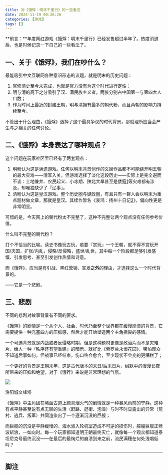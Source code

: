 ```yaml
---
title: 对《饿殍：明末千里行》的一些看法
date: 2024-11-19 00:26:26
categories: [游戏]
tags: []
---
```

**前言：**年度网红游戏《饿殍：明末千里行》已经发售超过半年了。热度消退后，也是时候记录一下自己的一些看法了。

## 一、关于《饿殍》，我们在吵什么？

最能吸引中文互联网各种意识形态的议题，就是明末的历史问题：

1. 官修清史至今未完成，也就是官方没有为这个时代进行定性；
2. 明与清的高下之分吸引了汉、满民族主义者，两族分别占中国第一与第四大人口数；
3. 作为时间上最近的封建王朝，明与清拥有最多的朝代粉，而且两朝的影响力持续至今。

不管出于什么理由，《饿殍》选择了这个最具争议的时代背景，那就理所应当会产生与之相关的任何讨论。

## 二、《饿殍》本身表达了哪种观点？

这个问题在玩家社区里已经有了两套观点：

1. 明粉认为这是满遗游戏。任何以明末背景创作的文娱作品都不可能绕开明王朝的最大灾难——清军入关，但游戏选择了淡化这段历史——实际上是完全避而不谈：土地兼并、农民起义、小冰期、陕北大旱甚至是倭寇[1](#3dbe5991-15e5-4025-854f-9a43a482f88c)等灾难都有涉及，却唯独缺少了『辽事』。
2. 清粉认为这是皇汉游戏。整个历史圈与键政圈，有且只有一群人会以明末为重点题材做文章，那就是皇汉。其续作暂名《哀鸿：扬州十日记[2](#fa8b6161-570e-4530-8ad4-32e66b5ae424)》，偏向性更是非常明显。

可惜的是，今天网上的朝代粉太不完整了，这种不完整让两个观点没有任何参考价值。

什么叫不完整的朝代粉？

打个不恰当的比喻。读史书像玩古玩，若要『赏玩』一个王朝，就不得不赏玩开国/灭国，扩张/内乱，侵略/反侵略，盛世/乱世，其中每一个阶段都足够引发感慨、引发思考、甚至引发创作热情和诗意。

而《饿殍》，应当是有引战、黑红营销、宣发<b>之外</b>的理由，才选择这么一个时代背景的。

——它是一个悲剧。

## 三、悲剧

不同的悲剧对故事背景有不同的要求。

《饿殍》的剧情是一个从个人、社会、时代乃至整个世界都在缓慢崩溃的背景，它需要提供一种充塞四方的压抑感，然后才能开始塑造两个主角撕裂的感情。

一个可选背景就是内战或者反侵略时期，但是这种题材更像是政治片而不是灾难片，给人一种『秩序还有望重建』的暗示。就好比《紫罗兰永恒花园》，哪怕观众不知道后事如何，但战事已经结束，伤口终会愈合，至少现状不会变的更糟糕了；

一个更好的背景是王朝末年，这是古代版本的末日/后末日片，缄默中的漫漫长夜所带来的压抑和绝望，对于《饿殍》来说是非常理想的气氛。

![](https://testgames.me/wp-content/uploads/2024/11/ee7b3ba9475c0e1da30b16baea141010-1.jpeg)

洛阳城文峰塔

《饿殍》中主角团在崤函古道上颇具烟火气的剧情就是一种暴风雨前的宁静。这种有点平静甚至说有点无聊的生活（赶路、逛街、泡澡）与时不时显露出的异常（荒村、逃兵、叛军）共同渲染出了一个逐渐沉没的巨舰；

而巨舰的沉没是平静缓慢的，海水涌入轮机室造成不可逆的损伤时，艨艟巨舰正劈波斩浪，一如向时。每一个玩家都知道明王朝最终灭亡，就像每一个观众都知道泰坦尼克号最终沉没——在最后的最绚烂的崩溃到来之前，流民满穗在何处浅唱低吟？

---

## 脚注
